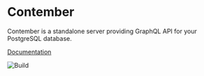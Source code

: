 # Contember

Contember is a standalone server providing GraphQL API for your PostgreSQL database.

[Documentation](https://docs.contember.com/)

![Build](https://github.com/contember/contember/workflows/Build%20&%20test/badge.svg)
